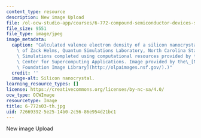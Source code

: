 ```yaml
---
content_type: resource
description: New image Upload
file: /ol-ocw-studio-app/courses/6-772-compound-semiconductor-devices-spring-2003/726693925e2514b02c5686e954d21bc1_6-772s03-th.jpg
file_size: 9551
file_type: image/jpeg
image_metadata:
  caption: "Calculated valence electron density of a silicon nanocrystal. (Image courtesy\
    \ of Zack Helms, Quantum Simulations Laboratory, North Carolina State University.\
    \ Simulations completed using computational resources provided by the National\
    \ Center for Supercomputing Applications. Image provided by the\_[National Science\
    \ Foundation Image Library](http://olpaimages.nsf.gov/).)"
  credit: ''
  image-alt: Silicon nanocrystal.
learning_resource_types: []
license: https://creativecommons.org/licenses/by-nc-sa/4.0/
ocw_type: OCWImage
resourcetype: Image
title: 6-772s03-th.jpg
uid: 72669392-5e25-14b0-2c56-86e954d21bc1
---
```

New image Upload